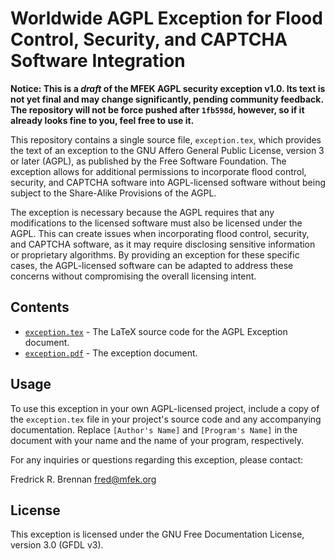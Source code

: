 # Worldwide AGPL Exception for Flood Control, Security, and CAPTCHA Software Integration

**Notice: This is a *draft* of the MFEK AGPL security exception v1.0.
Its text is not yet final and may change significantly, pending
community feedback. The repository will not be force pushed after
`1fb598d`, however, so if it already looks fine to you, feel free to use
it.**

This repository contains a single source file, `exception.tex`, which provides the text of an exception to the GNU Affero General Public License, version 3 or later (AGPL), as published by the Free Software Foundation. The exception allows for additional permissions to incorporate flood control, security, and CAPTCHA software into AGPL-licensed software without being subject to the Share-Alike Provisions of the AGPL.

The exception is necessary because the AGPL requires that any modifications to the licensed software must also be licensed under the AGPL. This can create issues when incorporating flood control, security, and CAPTCHA software, as it may require disclosing sensitive information or proprietary algorithms. By providing an exception for these specific cases, the AGPL-licensed software can be adapted to address these concerns without compromising the overall licensing intent.

## Contents

- [`exception.tex`](exception.tex) - The LaTeX source code for the AGPL Exception document.
- [`exception.pdf`](exception.pdf) - The exception document.

## Usage

To use this exception in your own AGPL-licensed project, include a copy of the `exception.tex` file in your project's source code and any accompanying documentation. Replace `[Author's Name]` and `[Program's Name]` in the document with your name and the name of your program, respectively.

For any inquiries or questions regarding this exception, please contact:

Fredrick R. Brennan
[fred@mfek.org](mailto:fred@mfek.org)

## License

This exception is licensed under the GNU Free Documentation License, version 3.0 (GFDL v3).
